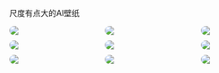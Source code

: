 尺度有点大的AI壁纸
<style>
  p {
  display: grid;
  grid-template-columns: 1fr 1fr 1fr;
  grid-gap: 10px;
  }
img {
   border-radius:10px;
//  border: 4px solid;
   // border: 1px solid rgba(255,255,255,.4);
  border-image: conic-gradient(from 0deg, red, yellow, lime, aqua, blue, magenta, red) 1;
	
	// animation: 10s rotate linear infinite;
  }
</style>
<p>
	<img src="https://mmbiz.qpic.cn/sz_mmbiz_jpg/z7kFuQHUMIhINrpQiaSb6zy7WAvQXPTLADWV1trgNDeEm0vv3NOPZgwPEANpTnMHj6LvUkoxlsqbrmH2xvokSYg/0?wx_fmt=jpeg&from=appmsg" />
  
  <img src="https://mmbiz.qpic.cn/sz_mmbiz_jpg/z7kFuQHUMIhINrpQiaSb6zy7WAvQXPTLAog31NWj5TKHMUwZ7FRRFJdfRDj2wY28oOQiaqqhlMzDsoYb1iaWMFjsQ/0?wx_fmt=jpeg&from=appmsg" />
  
  <img src="https://mmbiz.qpic.cn/sz_mmbiz_jpg/z7kFuQHUMIhINrpQiaSb6zy7WAvQXPTLAHibova7n5tLcS2F54gfxfpmT54ls3uRc3au70eGibyLs2RMY64wA7pYg/0?wx_fmt=jpeg&from=appmsg" />
  
  <img src="https://mmbiz.qpic.cn/sz_mmbiz_jpg/z7kFuQHUMIhINrpQiaSb6zy7WAvQXPTLAP5z2SQJA8qbsTE9RC4bqF9LkibicOh1g627iaOlnXRz08vhvlPhbZV17w/0?wx_fmt=jpeg&from=appmsg" />
  
  <img src="https://mmbiz.qpic.cn/sz_mmbiz_jpg/z7kFuQHUMIhINrpQiaSb6zy7WAvQXPTLARSGq7byQEz4OdSwNxn4JWnjIrNcHGcm4u61KCaDT0JjfYudqg6V9icA/0?wx_fmt=jpeg&from=appmsg" />
  
  <img src="https://mmbiz.qpic.cn/sz_mmbiz_jpg/z7kFuQHUMIhINrpQiaSb6zy7WAvQXPTLAYfZGgMESjoJsL1Rt5ZaBAWN8ncM94XpvuUXe36OdyNUiaP0Hbjdc8Kg/0?wx_fmt=jpeg&from=appmsg" />
  
  <img src="https://mmbiz.qpic.cn/sz_mmbiz_jpg/z7kFuQHUMIhINrpQiaSb6zy7WAvQXPTLA5DB8eZzepYppTgGoshJ1n54pIFc2WP00Lhaf71ElTtZZWia9QAnmtgg/0?wx_fmt=jpeg&from=appmsg" />
  
  <img src="https://mmbiz.qpic.cn/sz_mmbiz_jpg/z7kFuQHUMIhINrpQiaSb6zy7WAvQXPTLAod5F4q1CF3lLcchmujJcf37mXryt3ODFbyAicmeFxNBeph6Bz8a0kkQ/0?wx_fmt=jpeg&from=appmsg" />
  
  <img src="https://mmbiz.qpic.cn/sz_mmbiz_jpg/z7kFuQHUMIhINrpQiaSb6zy7WAvQXPTLAfPSrZQaCe1LTXwEpMwB4o3NGFdM1RoCRoqNmaaGM0BpYP7aFzxInXQ/0?wx_fmt=jpeg&from=appmsg" />


</p>